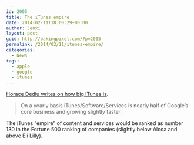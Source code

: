 ```yaml
---
id: 2005
title: The iTunes empire
date: 2014-02-11T18:00:29+00:00
author: Jenxi
layout: post
guid: http://bakingpixel.com/?p=2005
permalink: /2014/02/11/itunes-empire/
categories:
  - News
tags:
  - apple
  - google
  - itunes
---
```

[Horace Dediu writes on how big iTunes is](http://www.asymco.com/2014/02/10/fortune-130/).

> On a yearly basis iTunes/Software/Services is nearly half of Google’s core business and growing slightly faster. 

The iTunes “empire” of content and services would be ranked as number 130 in the Fortune 500 ranking of companies (slightly below Alcoa and above Eli Lilly).